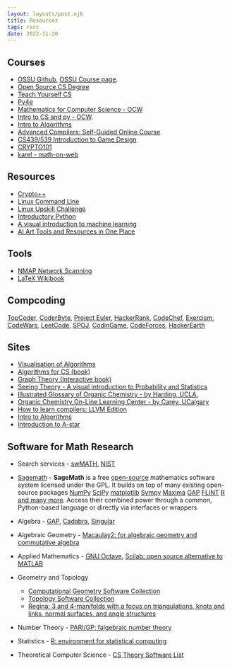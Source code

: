 ```yaml
---
layout: layouts/post.njk
title: Resources
tags: rsrc
date: 2022-11-20
---
```


## Courses

- [OSSU Github](https://github.com/ossu/computer-science#introduction-to-programming), [OSSU Course page](https://ossu.thinkific.com/courses/computer-science-v7).
- [Open Source CS Degree](https://github.com/mvillaloboz/open-source-cs-degree)
- [Teach Yourself CS](https://teachyourselfcs.com/)
- [Py4e](https://www.py4e.com/lessons)
- [Mathematics for Computer Science - OCW](https://ocw.mit.edu/courses/electrical-engineering-and-computer-science/6-042j-mathematics-for-computer-science-fall-2010/)
- [Intro to CS and py - OCW](https://ocw.mit.edu/courses/electrical-engineering-and-computer-science/6-0001-introduction-to-computer-science-and-programming-in-python-fall-2016/).
- [Intro to Algorithms](https://ocw.mit.edu/courses/electrical-engineering-and-computer-science/6-006-introduction-to-algorithms-spring-2020/)
- [Advanced Compilers: Self-Guided Online Course](https://www.cs.cornell.edu/courses/cs6120/2020fa/self-guided/)
- [CS439/539 Introduction to Game Design](https://www.cs.bsu.edu/~pvgestwicki/courses/cs439Fa20/overview)
- [CRYPTO101](https://www.crypto101.io/)
- [karel - math-on-web](https://crab.rutgers.edu/~karel/math-on-web/)

## Resources

- [Crypto++](https://www.cryptopp.com/)
- [Linux Command Line](https://www.linux.com/learn/linux-command-line)
- [Linux Upskill Challenge](https://www.reddit.com/r/linuxupskillchallenge/)
- [Introductory Python](https://introductorypython.github.io/docs/index.html)
- [A visual introduction to machine learning](http://www.r2d3.us/visual-intro-to-machine-learning-part-1/)
- [AI Art Tools and Resources in One Place](https://www.aiartapps.com/)

## Tools

- [NMAP Network Scanning](https://nmap.org/book/toc.html)
- [LaTeX Wikibook](https://en.wikibooks.org/wiki/LaTeX)

## Compcoding

[TopCoder](https://www.topcoder.com/challenges/?pageIndex=1), [CoderByte](https://www.coderbyte.com/), [Project Euler](https://projecteuler.net/), [HackerRank](https://www.hackerrank.com/domains), [CodeChef](https://www.codechef.com/), [Exercism](https://exercism.io/), [CodeWars](https://www.codewars.com/), [LeetCode](https://leetcode.com/), [SPOJ](http://www.spoj.com/), [CodinGame](https://www.codingame.com/), [CodeForces](https://www.codeforces.com), [HackerEarth](https://hackerearth.com)

## Sites

- [Visualisation of Algorithms](https://www.cs.usfca.edu/~galles/visualization/Algorithms.html)
- [Algorithms for CS (book)](https://algs4.cs.princeton.edu/home/)
- [Graph Theory (Interactive book)](https://d3gt.com/)
- [Seeing Theory - A visual introduction to Probability and Statistics](https://seeing-theory.brown.edu/index.html)
- [Illustrated Glossary of Organic Chemistry - by Harding, UCLA.](https://www.chem.ucla.edu/~harding/IGOC/IGOC.html)
- [Organic Chemistry On-Line Learning Center - by Carey, UCalgary](http://www.chem.ucalgary.ca/courses/351/Carey5th/Carey.html)
- [How to learn compilers: LLVM Edition](https://lowlevelbits.org/how-to-learn-compilers-llvm-edition/)
- [Intro to Algorithms](https://ocw.mit.edu/courses/electrical-engineering-and-computer-science/6-006-introduction-to-algorithms-spring-2020/)
- [Introduction to A-star](https://www.redblobgames.com/pathfinding/a-star/introduction.html)

## Software for Math Research

- Search services - [swMATH](https://zbmath.org/software/), [NIST](https://gams.nist.gov/cgi-bin/serve.cgi/Packages)
- [Sagemath](https://www.sagemath.org/) - **SageMath** is a free [open-source](https://git.sagemath.org/) mathematics software system licensed under the GPL. It builds on top of many existing open-source packages [NumPy](https://numpy.org/) [SciPy](https://scipy.org/) [matplotlib](https://matplotlib.org/) [Sympy](https://www.sympy.org/) [Maxima](http://maxima.sourceforge.net/) [GAP](https://www.gap-system.org/) [FLINT](http://www.flintlib.org/) [R](http://www.r-project.org/) [and many more](https://www.sagemath.org/links-components.html). Access their combined power through a common, Python-based language or directly via interfaces or wrappers
- Algebra - [GAP](https://www.gap-system.org/), [Cadabra](https://cadabra.science/), [Singular](https://www.singular.uni-kl.de)

- Algebraic Geometry - [Macaulay2: for algebraic geometry and commutative algebra](https://faculty.math.illinois.edu/Macaulay2/)
- Applied Mathematics - [GNU Octave](https://www.gnu.org/software/octave/), [Scilab: open source alternative to MATLAB](https://www.scilab.org)
- Geometry and Topology
  - [Computational Geometry Software Collection](http://jeffe.cs.illinois.edu/compgeom/)
  - [Topology Software Collection](https://www.math.uic.edu/t3m/)
  - [Regina: 3 and 4-manifolds with a focus on triangulations, knots and links, normal surfaces, and angle structures](https://regina-normal.github.io/)
- Number Theory - [PARI/GP: falgebraic number theory](http://pari.math.u-bordeaux.fr/)
- Statistics - [R: environment for statistical computing](https://www.r-project.org)
- Theoretical Computer Science - [CS Theory Software List](http://robotics.stanford.edu/~suresh/theory/software.html)